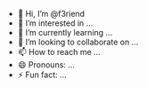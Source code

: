 - 👋 Hi, I’m @f3riend
- 👀 I’m interested in ...
- 🌱 I’m currently learning ...
- 💞️ I’m looking to collaborate on ...
- 📫 How to reach me ...
- 😄 Pronouns: ...
- ⚡ Fun fact: ...

<!---
f3riend/f3riend is a ✨ special ✨ repository because its `README.md` (this file) appears on your GitHub profile.
You can click the Preview link to take a look at your changes.
--->
